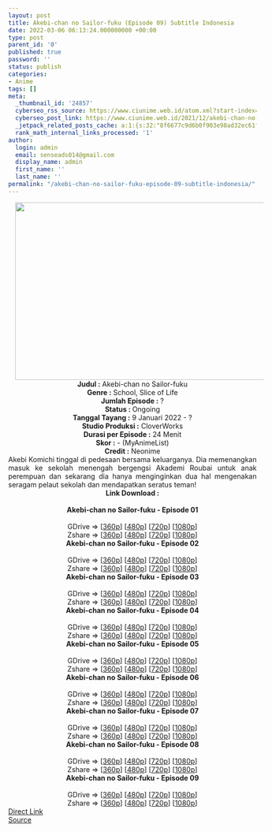 ```yaml
---
layout: post
title: Akebi-chan no Sailor-fuku (Episode 09) Subtitle Indonesia
date: 2022-03-06 06:13:24.000000000 +00:00
type: post
parent_id: '0'
published: true
password: ''
status: publish
categories:
- Anime
tags: []
meta:
  _thumbnail_id: '24857'
  cyberseo_rss_source: https://www.ciunime.web.id/atom.xml?start-index=1
  cyberseo_post_link: https://www.ciunime.web.id/2021/12/akebi-chan-no-sailor-fuku-subtitle.html
  _jetpack_related_posts_cache: a:1:{s:32:"8f6677c9d6b0f903e98ad32ec61f8deb";a:2:{s:7:"expires";i:1653872712;s:7:"payload";a:3:{i:0;a:1:{s:2:"id";i:25046;}i:1;a:1:{s:2:"id";i:24950;}i:2;a:1:{s:2:"id";i:25109;}}}}
  rank_math_internal_links_processed: '1'
author:
  login: admin
  email: senseads014@gmail.com
  display_name: admin
  first_name: ''
  last_name: ''
permalink: "/akebi-chan-no-sailor-fuku-episode-09-subtitle-indonesia/"
---
```

<div class="separator" style="clear: both; text-align: center;"><a href="https://blogger.googleusercontent.com/img/a/AVvXsEjfq_oiC3d459t56prHpBf8qR98FnWNsSSRDMcqjqlRAbvH0yquK3ozphux13cMmxW2HkTP4BOOmRWMytEyHZMuQs6W8LEjq4tDbvwDh70jFO9DrRcYOf9VKFLtp-Gi0H0AahIOw59C0eX5CNxp67wr7foq8kEA448rYwydWhV_FfQi1zbWuQtswY-w=s1280" style="margin-left: 1em; margin-right: 1em;"><img border="0" data-original-height="720" data-original-width="1280" height="360" src="{{ site.baseurl }}/assets/2022/03/AVvXsEjfq_oiC3d459t56prHpBf8qR98FnWNsSSRDMcqjqlRAbvH0yquK3ozphux13cMmxW2HkTP4BOOmRWMytEyHZMuQs6W8LEjq4tDbvwDh70jFO9DrRcYOf9VKFLtp-Gi0H0AahIOw59C0eX5CNxp67wr7foq8kEA448rYwydWhV_FfQi1zbWuQtswY-w=w640-h360" width="640" /></a></div>
<div class="separator" style="clear: both; text-align: center;"></div>
<div style="text-align: center;"><b>Judul</b><b><b> </b>:</b> Akebi-chan no Sailor-fuku</div>
<div style="text-align: center;"><b><b>Genre :</b></b> School, Slice of Life</div>
<div style="text-align: center;"><b>Jumlah Episode :</b> ?<br /><b>Status :&nbsp;</b>Ongoing<br /><b>Tanggal Tayang :</b> 9 Januari 2022 - ?<br /><b>Studio Produksi :</b>&nbsp;CloverWorks<br /><b>Durasi per Episode :</b> 24 Menit</div>
<div style="text-align: center;"><b>Skor :</b> - (MyAnimeList)</div>
<div style="text-align: center;"><b>Credit :</b>&nbsp;Neonime</div>
<div style="text-align: center;"></div>
<div style="text-align: justify;">Akebi Komichi tinggal di pedesaan bersama keluarganya. Dia memenangkan masuk ke sekolah menengah bergengsi Akademi Roubai untuk anak perempuan dan sekarang dia hanya menginginkan dua hal mengenakan seragam pelaut sekolah dan mendapatkan seratus teman!</div>
<div style="text-align: justify;"></div>
<div style="text-align: justify;"></div>
<div style="text-align: center;">
<div style="text-align: center;">
<div style="text-align: left;">
<div style="text-align: center;"><b>Link Download :</b></div>
<div style="text-align: center;"><b><br /></b></div>
<div style="text-align: center;"><span style="text-align: left;"><b>Akebi-chan no Sailor-fuku&nbsp;</b></span><b>- Episode 01</b></div>
<div style="text-align: center;"><b><br /></b></div>
<div style="text-align: center;">GDrive =&gt; [<a href="https://www.mp4upload.com/kegt4mm5hbmm" target="_blank" rel="noopener">360p</a>] [<a href="https://acefile.co/f/64764120/neonime_seragam_pelaut_neng_akebi_-_01-480p-zip" target="_blank" rel="noopener">480p</a>] [<a href="https://acefile.co/f/64764343/neonime_seragam_pelaut_neng_akebi_-_01-720p-zip" target="_blank" rel="noopener">720p</a>] [<a href="https://acefile.co/f/64764529/neonime_seragam_pelaut_neng_akebi_-_01-1080p-zip" target="_blank" rel="noopener">1080p</a>]</div>
<div style="text-align: center;">Zshare =&gt; [<a href="https://www120.zippyshare.com/v/9nHMb8aW/file.html" target="_blank" rel="noopener">360p</a>] [<a href="https://www120.zippyshare.com/v/NZepIMzp/file.html" target="_blank" rel="noopener">480p</a>] [<a href="https://www55.zippyshare.com/v/l0vawTLB/file.html" target="_blank" rel="noopener">720p</a>] [<a href="https://www20.zippyshare.com/v/yGD2ISuZ/file.html" target="_blank" rel="noopener">1080p</a>]</div>
<div style="text-align: center;"></div>
<div style="text-align: center;">
<div><span style="text-align: left;"><b>Akebi-chan no Sailor-fuku&nbsp;</b></span><b>- Episode 02</b></div>
<div><b><br /></b></div>
<div>GDrive =&gt; [<a href="https://www.mp4upload.com/4iyfrrg3hd47" target="_blank" rel="noopener">360p</a>] [<a href="https://acefile.co/f/65396331/neonime_seragam-pelaut-neng-akebi-02-480p-zip" target="_blank" rel="noopener">480p</a>] [<a href="https://acefile.co/f/65396337/neonime_seragam-pelaut-neng-akebi-02-720p-zip" target="_blank" rel="noopener">720p</a>] [<a href="https://acefile.co/f/65396339/neonime_seragam-pelaut-neng-akebi-02-1080p-zip" target="_blank" rel="noopener">1080p</a>]</div>
<div>Zshare =&gt; [<a href="https://www53.zippyshare.com/v/KA1wYKUk/file.html" target="_blank" rel="noopener">360p</a>] [<a href="https://www41.zippyshare.com/v/Qq6qxfJr/file.html" target="_blank" rel="noopener">480p</a>] [<a href="https://www47.zippyshare.com/v/exIwJXSs/file.html" target="_blank" rel="noopener">720p</a>] [<a href="https://www22.zippyshare.com/v/cgoLFrzZ/file.html" target="_blank" rel="noopener">1080p</a>]</div>
<div></div>
<div>
<div><span style="text-align: left;"><b>Akebi-chan no Sailor-fuku&nbsp;</b></span><b>- Episode 03</b></div>
<div><b><br /></b></div>
<div>GDrive =&gt; [<a href="https://www.mp4upload.com/slscwyd6wlqw" target="_blank" rel="noopener">360p</a>] [<a href="https://acefile.co/f/66004767/neonime_seragam-pelaut-neng-akebi-03-480p-zip" target="_blank" rel="noopener">480p</a>] [<a href="https://acefile.co/f/66005102/neonime_seragam-pelaut-neng-akebi-03-720p-zip" target="_blank" rel="noopener">720p</a>] [<a href="https://acefile.co/f/66005414/neonime_seragam-pelaut-neng-akebi-03-1080p-zip" target="_blank" rel="noopener">1080p</a>]</div>
<div>Zshare =&gt; [<a href="https://www3.zippyshare.com/v/Vb4jMV6r/file.html" target="_blank" rel="noopener">360p</a>] [<a href="https://www69.zippyshare.com/v/4qj4MNyh/file.html" target="_blank" rel="noopener">480p</a>] [<a href="https://www79.zippyshare.com/v/cH9upnSv/file.html" target="_blank" rel="noopener">720p</a>] [<a href="https://www79.zippyshare.com/v/AWAnWwro/file.html" target="_blank" rel="noopener">1080p</a>]</div>
</div>
<div></div>
<div>
<div><span style="text-align: left;"><b>Akebi-chan no Sailor-fuku&nbsp;</b></span><b>- Episode 04</b></div>
<div><b><br /></b></div>
<div>GDrive =&gt; [<a href="https://www.mp4upload.com/7j535zou7ard" target="_blank" rel="noopener">360p</a>] [<a href="https://acefile.co/f/66611899/neonime_seragam-pelaut-neng-akebi-04-480p-zip" target="_blank" rel="noopener">480p</a>] [<a href="https://acefile.co/f/66611904/neonime_seragam-pelaut-neng-akebi-04-720p-zip" target="_blank" rel="noopener">720p</a>] [<a href="https://acefile.co/f/66611907/neonime_seragam-pelaut-neng-akebi-04-1080p-zip" target="_blank" rel="noopener">1080p</a>]</div>
<div>Zshare =&gt; [<a href="https://www115.zippyshare.com/v/zzdsXO4y/file.html" target="_blank" rel="noopener">360p</a>] [<a href="https://www21.zippyshare.com/v/LziPYBEg/file.html" target="_blank" rel="noopener">480p</a>] [<a href="https://www104.zippyshare.com/v/WBOKvOen/file.html" target="_blank" rel="noopener">720p</a>] [<a href="https://www58.zippyshare.com/v/Yyzjt8CN/file.html" target="_blank" rel="noopener">1080p</a>]</div>
</div>
<div></div>
<div>
<div><span style="text-align: left;"><b>Akebi-chan no Sailor-fuku&nbsp;</b></span><b>- Episode 05</b></div>
<div><b><br /></b></div>
<div>GDrive =&gt; [<a href="http://www.solidfiles.com/v/a4RaARgDLXryj" target="_blank" rel="noopener">360p</a>] [<a href="https://acefile.co/f/67204556/neonime_seragam-pelaut-neng-akebi-05-480p-zip" target="_blank" rel="noopener">480p</a>] [<a href="https://acefile.co/f/67204762/neonime_seragam-pelaut-neng-akebi-05-720p-zip" target="_blank" rel="noopener">720p</a>] [<a href="https://acefile.co/f/67205023/neonime_seragam-pelaut-neng-akebi-05-1080p-zip" target="_blank" rel="noopener">1080p</a>]</div>
<div>Zshare =&gt; [<a href="https://www4.zippyshare.com/v/MlkcomAO/file.html" target="_blank" rel="noopener">360p</a>] [<a href="https://www40.zippyshare.com/v/haeiTWTd/file.html" target="_blank" rel="noopener">480p</a>] [<a href="https://www70.zippyshare.com/v/rIZ2XzR8/file.html" target="_blank" rel="noopener">720p</a>] [<a href="https://www58.zippyshare.com/v/KrD3BQjI/file.html" target="_blank" rel="noopener">1080p</a>]</div>
</div>
<div></div>
<div>
<div><span style="text-align: left;"><b>Akebi-chan no Sailor-fuku&nbsp;</b></span><b>- Episode 06</b></div>
<div><b><br /></b></div>
<div>GDrive =&gt; [<a href="https://www.mp4upload.com/qur8n6f638x1" target="_blank" rel="noopener">360p</a>] [<a href="https://acefile.co/f/67803388/neonime_seragam-pelaut-neng-akebi-06-480p-zip" target="_blank" rel="noopener">480p</a>] [<a href="https://acefile.co/f/67803554/neonime_seragam-pelaut-neng-akebi-06-720p-zip" target="_blank" rel="noopener">720p</a>] [<a href="https://acefile.co/f/67803817/neonime_seragam-pelaut-neng-akebi-06-1080p-zip" target="_blank" rel="noopener">1080p</a>]</div>
<div>Zshare =&gt; [<a href="https://www95.zippyshare.com/v/vc6lyveC/file.html" target="_blank" rel="noopener">360p</a>] [<a href="https://www51.zippyshare.com/v/TRPwtTIU/file.html" target="_blank" rel="noopener">480p</a>] [<a href="https://www58.zippyshare.com/v/Xudp4nVe/file.html" target="_blank" rel="noopener">720p</a>] [<a href="https://www53.zippyshare.com/v/l1AwLFLm/file.html" target="_blank" rel="noopener">1080p</a>]</div>
</div>
<div></div>
<div>
<div><span style="text-align: left;"><b>Akebi-chan no Sailor-fuku&nbsp;</b></span><b>- Episode 07</b></div>
<div><b><br /></b></div>
<div>GDrive =&gt; [<a href="https://www.mp4upload.com/hqz0v9j59uv7" target="_blank" rel="noopener">360p</a>] [<a href="https://acefile.co/f/68449324/neonime_seragam-pelaut-neng-akebi-07-480p-zip" target="_blank" rel="noopener">480p</a>] [<a href="https://acefile.co/f/68449326/neonime_seragam-pelaut-neng-akebi-07-720p-zip" target="_blank" rel="noopener">720p</a>] [<a href="https://acefile.co/f/68449328/neonime_seragam-pelaut-neng-akebi-07-1080p-zip" target="_blank" rel="noopener">1080p</a>]</div>
<div>Zshare =&gt; [<a href="https://www108.zippyshare.com/v/vIQG5W9z/file.html" target="_blank" rel="noopener">360p</a>] [<a href="https://www108.zippyshare.com/v/f7mFzJWT/file.html" target="_blank" rel="noopener">480p</a>] [<a href="https://www82.zippyshare.com/v/wiCTaJ0i/file.html" target="_blank" rel="noopener">720p</a>] [<a href="https://www27.zippyshare.com/v/WoC8Y6kK/file.html" target="_blank" rel="noopener">1080p</a>]</div>
</div>
<div></div>
<div>
<div><span style="text-align: left;"><b>Akebi-chan no Sailor-fuku&nbsp;</b></span><b>- Episode 08</b></div>
<div><b><br /></b></div>
<div>GDrive =&gt; [<a href="https://www.mp4upload.com/rh3lobwxync5" target="_blank" rel="noopener">360p</a>] [<a href="https://acefile.co/f/69125289/neonime_seragam-pelaut-neng-akebi-08-480p-zip" target="_blank" rel="noopener">480p</a>] [<a href="https://acefile.co/f/69125600/neonime_seragam-pelaut-neng-akebi-08-720p-zip" target="_blank" rel="noopener">720p</a>] [<a href="https://acefile.co/f/69126090/neonime_seragam-pelaut-neng-akebi-08-1080p-zip" target="_blank" rel="noopener">1080p</a>]</div>
<div>Zshare =&gt; [<a href="https://www18.zippyshare.com/v/ozvlq6Wx/file.html" target="_blank" rel="noopener">360p</a>] [<a href="https://www18.zippyshare.com/v/8TPj68X6/file.html" target="_blank" rel="noopener">480p</a>] [<a href="https://www93.zippyshare.com/v/Im8ZgRfM/file.html" target="_blank" rel="noopener">720p</a>] [<a href="https://www18.zippyshare.com/v/47tn1mQX/file.html" target="_blank" rel="noopener">1080p</a>]</div>
</div>
<div></div>
<div>
<div><span style="text-align: left;"><b>Akebi-chan no Sailor-fuku&nbsp;</b></span><b>- Episode 09</b></div>
<div><b><br /></b></div>
<div>GDrive =&gt; [<a href="https://www.mp4upload.com/6ggryobqxkxc" target="_blank" rel="noopener">360p</a>] [<a href="https://acefile.co/f/69508152/neonime_seragam-pelaut-neng-akebi-09-480p-zip" target="_blank" rel="noopener">480p</a>] [<a href="https://acefile.co/f/69508301/neonime_seragam-pelaut-neng-akebi-09-720p-zip" target="_blank" rel="noopener">720p</a>] [<a href="https://acefile.co/f/69508513/neonime_seragam-pelaut-neng-akebi-09-1080p-zip" target="_blank" rel="noopener">1080p</a>]</div>
<div>Zshare =&gt; [<a href="https://www106.zippyshare.com/v/l1ZpX18J/file.html" target="_blank" rel="noopener">360p</a>] [<a href="https://www116.zippyshare.com/v/QO4RipCY/file.html" target="_blank" rel="noopener">480p</a>] [<a href="https://www77.zippyshare.com/v/y8MpkOyV/file.html" target="_blank" rel="noopener">720p</a>] [<a href="https://www73.zippyshare.com/v/heHAWGay/file.html" target="_blank" rel="noopener">1080p</a>]</div>
</div>
</div>
</div>
</div>
</div>
<link rel="stylesheet" href="https://cdnjs.cloudflare.com/ajax/libs/font-awesome/4.7.0/css/font-awesome.min.css" />
<div class="divbtn"> <a href="https://handymansurrender.com/fihup8buzv?key=94550f7ce39444073321dde3b8782f97" class="btn"><i class="fa fa-download"></i> Direct Link</a> <br /><a href="https://www.ciunime.web.id/2021/12/akebi-chan-no-sailor-fuku-subtitle.html">Source</a> </div>
